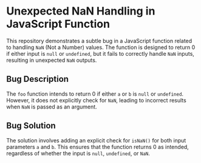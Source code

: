 # Unexpected NaN Handling in JavaScript Function

This repository demonstrates a subtle bug in a JavaScript function related to handling `NaN` (Not a Number) values. The function is designed to return 0 if either input is `null` or `undefined`, but it fails to correctly handle `NaN` inputs, resulting in unexpected `NaN` outputs.

## Bug Description

The `foo` function intends to return 0 if either `a` or `b` is `null` or `undefined`. However, it does not explicitly check for `NaN`, leading to incorrect results when `NaN` is passed as an argument.

## Bug Solution

The solution involves adding an explicit check for `isNaN()` for both input parameters `a` and `b`. This ensures that the function returns 0 as intended, regardless of whether the input is `null`, `undefined`, or `NaN`.